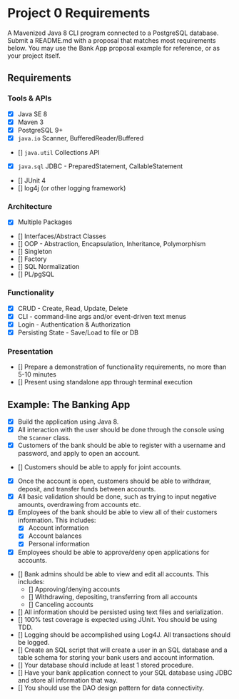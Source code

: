 # Project 0 Requirements
A Mavenized Java 8 CLI program connected to a PostgreSQL database. Submit a README.md with a proposal that matches most requirements below. You may use the Bank App proposal example for reference, or as your project itself.

## Requirements
### Tools & APIs
- [x] Java SE 8
- [x] Maven 3
- [x] PostgreSQL 9+
- [x] `java.io` Scanner, BufferedReader/Buffered
- [] `java.util` Collections API
- [x] `java.sql` JDBC - PreparedStatement, CallableStatement
- [] JUnit 4
- [] log4j (or other logging framework)
  
### Architecture
- [x] Multiple Packages
- [] Interfaces/Abstract Classes
- [] OOP - Abstraction, Encapsulation, Inheritance, Polymorphism
- [] Singleton
- [] Factory
- [] SQL Normalization
- [] PL/pgSQL

### Functionality
- [x] CRUD - Create, Read, Update, Delete
- [x] CLI - command-line args and/or event-driven text menus
- [x] Login - Authentication & Authorization
- [x] Persisting State - Save/Load to file or DB

### Presentation
- [] Prepare a demonstration of functionality requirements, no more than 5-10 minutes
- [] Present using standalone app through terminal execution

## Example: The Banking App
- [x] Build the application using Java 8.
- [x] All interaction with the user should be done through the console using the `Scanner` class.
- [x] Customers of the bank should be able to register with a username and password, and apply to open an account.
- [] Customers should be able to apply for joint accounts.
- [x] Once the account is open, customers should be able to withdraw, deposit, and transfer funds between accounts.
- [x] All basic validation should be done, such as trying to input negative amounts, overdrawing from accounts etc.
- [x] Employees of the bank should be able to view all of their customers information. This includes:
    - [x] Account information
    - [x] Account balances
    - [x] Personal information
- [x] Employees should be able to approve/deny open applications for accounts.
- [] Bank admins should be able to view and edit all accounts. This includes:
    - [] Approving/denying accounts
    - [] Withdrawing, depositing, transferring from all accounts
    - [] Canceling accounts
- [] All information should be persisted using text files and serialization.
- [] 100% test coverage is expected using JUnit. You should be using TDD.
- [] Logging should be accomplished using Log4J. All transactions should be logged.
- [] Create an SQL script that will create a user in an SQL database and a table schema for storing your bank users and account information.
- [] Your database should include at least 1 stored procedure.
- [] Have your bank application connect to your SQL database using JDBC and store all information that way.
- [] You should use the DAO design pattern for data connectivity.